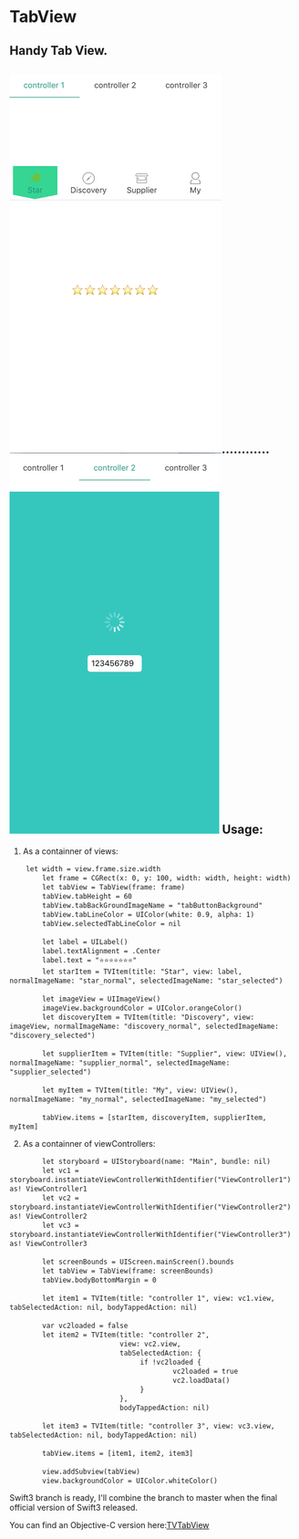 # TabView
Handy Tab View. 
---
![TV1](https://github.com/DingHub/ScreenShots/blob/master/TVTabView/1.png)............
![TV2](https://github.com/DingHub/ScreenShots/blob/master/TVTabView/2.png)
Usage:
---
1. As a containner of views:
```
    let width = view.frame.size.width
        let frame = CGRect(x: 0, y: 100, width: width, height: width)
        let tabView = TabView(frame: frame)
        tabView.tabHeight = 60
        tabView.tabBackGroundImageName = "tabButtonBackground"
        tabView.tabLineColor = UIColor(white: 0.9, alpha: 1)
        tabView.selectedTabLineColor = nil
        
        let label = UILabel()
        label.textAlignment = .Center
        label.text = "⭐️⭐️⭐️⭐️⭐️⭐️⭐️"
        let starItem = TVItem(title: "Star", view: label, normalImageName: "star_normal", selectedImageName: "star_selected")
        
        let imageView = UIImageView()
        imageView.backgroundColor = UIColor.orangeColor()
        let discoveryItem = TVItem(title: "Discovery", view: imageView, normalImageName: "discovery_normal", selectedImageName: "discovery_selected")
        
        let supplierItem = TVItem(title: "Supplier", view: UIView(), normalImageName: "supplier_normal", selectedImageName: "supplier_selected")
        
        let myItem = TVItem(title: "My", view: UIView(), normalImageName: "my_normal", selectedImageName: "my_selected")
        
        tabView.items = [starItem, discoveryItem, supplierItem, myItem]
```
2. As a containner of viewControllers:
```
        let storyboard = UIStoryboard(name: "Main", bundle: nil)
        let vc1 = storyboard.instantiateViewControllerWithIdentifier("ViewController1") as! ViewController1
        let vc2 = storyboard.instantiateViewControllerWithIdentifier("ViewController2") as! ViewController2
        let vc3 = storyboard.instantiateViewControllerWithIdentifier("ViewController3") as! ViewController3
        
        let screenBounds = UIScreen.mainScreen().bounds
        let tabView = TabView(frame: screenBounds)
        tabView.bodyBottomMargin = 0
        
        let item1 = TVItem(title: "controller 1", view: vc1.view, tabSelectedAction: nil, bodyTappedAction: nil)
        
        var vc2loaded = false
        let item2 = TVItem(title: "controller 2",
                           view: vc2.view,
                           tabSelectedAction: {
                                if !vc2loaded {
                                        vc2loaded = true
                                        vc2.loadData()
                                }
                           },
                           bodyTappedAction: nil)
        
        let item3 = TVItem(title: "controller 3", view: vc3.view, tabSelectedAction: nil, bodyTappedAction: nil)
        
        tabView.items = [item1, item2, item3]

        view.addSubview(tabView)
        view.backgroundColor = UIColor.whiteColor()
```

Swift3 branch is ready, I'll combine the branch to master when the final official version of Swift3 released.

You can find an Objective-C version here:[TVTabView](https://github.com/DingHub/TVTabView)
